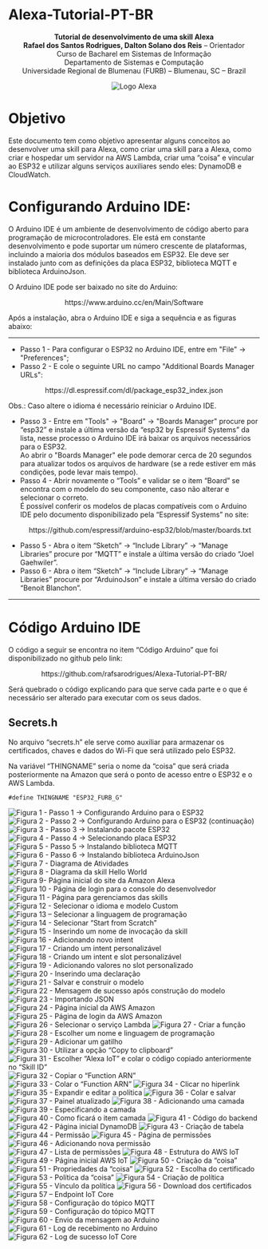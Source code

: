 # Alexa-Tutorial-PT-BR


<p align="center"><b>Tutorial de desenvolvimento de uma skill Alexa </br> 
Rafael dos Santos Rodrigues, Dalton Solano dos Reis</b> – Orientador </br>  
Curso de Bacharel em Sistemas de Informação </br>
Departamento de Sistemas e Computação </br>
Universidade Regional de Blumenau (FURB) – Blumenau, SC – Brazil</p>

<p align="center"><img src="https://user-images.githubusercontent.com/42719744/200699251-b6ca4f74-c1be-4cc1-a761-bc7b0d0f56b6.png" alt="Logo Alexa" align="center"></p>

# Objetivo

Este documento tem como objetivo apresentar alguns conceitos ao desenvolver uma skill para Alexa, como criar uma skill para a Alexa, como criar e hospedar um servidor na AWS Lambda, criar uma “coisa” e vincular ao ESP32 e utilizar alguns serviços auxiliares sendo eles: DynamoDB e CloudWatch.

# Configurando Arduino IDE:

O Arduino IDE é um ambiente de desenvolvimento de código aberto para programação de microcontroladores. Ele está em constante desenvolvimento e pode suportar um número crescente de plataformas, incluindo a maioria dos módulos baseados em ESP32. Ele deve ser instalado junto com as definições da placa ESP32, biblioteca MQTT e biblioteca ArduinoJson.

O Arduino IDE pode ser baixado no site do Arduino: 

<p align="center">https://www.arduino.cc/en/Main/Software</p>

Após a instalação, abra o Arduino IDE e siga a sequência e as figuras abaixo: 

*******
+ Passo 1 - Para configurar o ESP32 no Arduino IDE, entre em "File" -> "Preferences";  
+ Passo 2 - E cole o seguinte URL no campo "Additional Boards Manager URLs":  
<p align="center">https://dl.espressif.com/dl/package_esp32_index.json</p>  
Obs.: Caso altere o idioma é necessário reiniciar o Arduino IDE.  

+ Passo 3 - Entre em "Tools" -> "Board" -> "Boards Manager" procure por “esp32” e instale a última versão da “esp32 by Espressif Systems” da lista, nesse processo o Arduino IDE irá baixar os arquivos necessários para o ESP32.  
  Ao abrir o "Boards Manager" ele pode demorar cerca de 20 segundos para atualizar todos os arquivos de hardware (se a rede estiver em más condições, pode levar mais tempo).  
+ Passo 4 - Abrir novamente o “Tools” e validar se o item “Board” se encontra com o modelo do seu componente, caso não alterar e selecionar o correto.  
  É possível conferir os modelos de placas compatíveis com o Arduino IDE pelo documento disponibilizado pela “Espressif Systems” no site:  
  <p align="center">https://github.com/espressif/arduino-esp32/blob/master/boards.txt</p>  
+ Passo 5 - Abra o item “Sketch” -> “Include Library” -> “Manage Libraries” procure por “MQTT” e instale a última versão do criado “Joel Gaehwiler”.  
+ Passo 6 - Abra o item “Sketch” -> “Include Library” -> “Manage Libraries” procure por “ArduinoJson” e instale a última versão do criado “Benoit Blanchon”.  
*******

# Código Arduino IDE

O código a seguir se encontra no item “Código Arduino” que foi disponibilizado no github pelo link:  
<p align="center">https://github.com/rafsarodrigues/Alexa-Tutorial-PT-BR/</p>  
Será quebrado o código explicando para que serve cada parte e o que é necessário ser alterado para executar com os seus dados.

## Secrets.h

No arquivo “secrets.h” ele serve como auxiliar para armazenar os certificados, chaves e dados do Wi-Fi que será utilizado pelo ESP32.  

Na variável “THINGNAME” seria o nome da “coisa” que será criada posteriormente na Amazon que será o ponto de acesso entre o ESP32 e o AWS Lambda.

~~~arduino
#define THINGNAME "ESP32_FURB_G"
~~~

![Figura 1 - Passo 1 -> Configurando Arduino para o ESP32](https://github.com/rafsarodrigues/Alexa-Tutorial-PT-BR/blob/main/Imagens%20Tutorial/Imagem1.png)
![Figura 2 - Passo 2 -> Configurando Arduino para o ESP32 (continuação)](https://github.com/rafsarodrigues/Alexa-Tutorial-PT-BR/blob/main/Imagens%20Tutorial/Imagem2.png)
![Figura 3 - Passo 3 -> Instalando pacote ESP32](https://github.com/rafsarodrigues/Alexa-Tutorial-PT-BR/blob/main/Imagens%20Tutorial/Imagem3.png)
![Figura 4 - Passo 4 -> Selecionando placa ESP32](https://github.com/rafsarodrigues/Alexa-Tutorial-PT-BR/blob/main/Imagens%20Tutorial/Imagem4.png)
![Figura 5 - Passo 5 -> Instalando biblioteca MQTT](https://github.com/rafsarodrigues/Alexa-Tutorial-PT-BR/blob/main/Imagens%20Tutorial/Imagem5.png)
![Figura 6 - Passo 6 -> Instalando biblioteca ArduinoJson](https://github.com/rafsarodrigues/Alexa-Tutorial-PT-BR/blob/main/Imagens%20Tutorial/Imagem6.png)
![Figura 7 - Diagrama de Atividades](https://github.com/rafsarodrigues/Alexa-Tutorial-PT-BR/blob/main/Imagens%20Tutorial/Imagem7.png)
![Figura 8 - Diagrama da skill Hello World](https://github.com/rafsarodrigues/Alexa-Tutorial-PT-BR/blob/main/Imagens%20Tutorial/Imagem8.png)
![Figura 9- Página inicial do site da Amazon Alexa](https://github.com/rafsarodrigues/Alexa-Tutorial-PT-BR/blob/main/Imagens%20Tutorial/Imagem9.png)
![Figura 10 - Página de login para o console do desenvolvedor](https://github.com/rafsarodrigues/Alexa-Tutorial-PT-BR/blob/main/Imagens%20Tutorial/Imagem10.png)
![Figura 11 - Página para gerenciamos das skills](https://github.com/rafsarodrigues/Alexa-Tutorial-PT-BR/blob/main/Imagens%20Tutorial/Imagem11.png)
![Figura 12 - Selecionar o idioma e modelo Custom](https://github.com/rafsarodrigues/Alexa-Tutorial-PT-BR/blob/main/Imagens%20Tutorial/Imagem12.png)
![Figura 13 – Selecionar a linguagem de programação](https://github.com/rafsarodrigues/Alexa-Tutorial-PT-BR/blob/main/Imagens%20Tutorial/Imagem13.png)
![Figura 14 - Selecionar “Start from Scratch”](https://github.com/rafsarodrigues/Alexa-Tutorial-PT-BR/blob/main/Imagens%20Tutorial/Imagem14.png)
![Figura 15 - Inserindo um nome de invocação da skill](https://github.com/rafsarodrigues/Alexa-Tutorial-PT-BR/blob/main/Imagens%20Tutorial/Imagem15.png)
![Figura 16 - Adicionando novo intent](https://github.com/rafsarodrigues/Alexa-Tutorial-PT-BR/blob/main/Imagens%20Tutorial/Imagem16.png)
![Figura 17 - Criando um intent personalizável](https://github.com/rafsarodrigues/Alexa-Tutorial-PT-BR/blob/main/Imagens%20Tutorial/Imagem17.png)
![Figura 18 - Criando um intent e slot personalizável](https://github.com/rafsarodrigues/Alexa-Tutorial-PT-BR/blob/main/Imagens%20Tutorial/Imagem18.png)
![Figura 19 - Adicionando valores no slot personalizado](https://github.com/rafsarodrigues/Alexa-Tutorial-PT-BR/blob/main/Imagens%20Tutorial/Imagem19.png)
![Figura 20 - Inserindo uma declaração](https://github.com/rafsarodrigues/Alexa-Tutorial-PT-BR/blob/main/Imagens%20Tutorial/Imagem20.png)
![Figura 21 - Salvar e construir o modelo](https://github.com/rafsarodrigues/Alexa-Tutorial-PT-BR/blob/main/Imagens%20Tutorial/Imagem21.png)
![Figura 22 - Mensagem de sucesso após construção do modelo](https://github.com/rafsarodrigues/Alexa-Tutorial-PT-BR/blob/main/Imagens%20Tutorial/Imagem22.png)
![Figura 23 - Importando JSON](https://github.com/rafsarodrigues/Alexa-Tutorial-PT-BR/blob/main/Imagens%20Tutorial/Imagem23.png)
![Figura 24 - Página inicial da AWS Amazon](https://github.com/rafsarodrigues/Alexa-Tutorial-PT-BR/blob/main/Imagens%20Tutorial/Imagem24.png)
![Figura 25 - Página de login da AWS Amazon](https://github.com/rafsarodrigues/Alexa-Tutorial-PT-BR/blob/main/Imagens%20Tutorial/Imagem25.png)
![Figura 26 - Selecionar o serviço Lambda](https://github.com/rafsarodrigues/Alexa-Tutorial-PT-BR/blob/main/Imagens%20Tutorial/Imagem26.png)
![Figura 27 - Criar a função](https://github.com/rafsarodrigues/Alexa-Tutorial-PT-BR/blob/main/Imagens%20Tutorial/Imagem27.png)
![Figura 28 - Escolher um nome e linguagem de programação](https://github.com/rafsarodrigues/Alexa-Tutorial-PT-BR/blob/main/Imagens%20Tutorial/Imagem28.png)
![Figura 29 - Adicionar um gatilho](https://github.com/rafsarodrigues/Alexa-Tutorial-PT-BR/blob/main/Imagens%20Tutorial/Imagem29.png)
![Figura 30 - Utilizar a opção “Copy to clipboard”](https://github.com/rafsarodrigues/Alexa-Tutorial-PT-BR/blob/main/Imagens%20Tutorial/Imagem30.png)
![Figura 31 - Escolher “Alexa IoT” e colar o código copiado anteriormente no “Skill ID”](https://github.com/rafsarodrigues/Alexa-Tutorial-PT-BR/blob/main/Imagens%20Tutorial/Imagem31.png)
![Figura 32 - Copiar o “Function ARN”](https://github.com/rafsarodrigues/Alexa-Tutorial-PT-BR/blob/main/Imagens%20Tutorial/Imagem32.png)
![Figura 33 - Colar o “Function ARN”](https://github.com/rafsarodrigues/Alexa-Tutorial-PT-BR/blob/main/Imagens%20Tutorial/Imagem33.png)
![Figura 34 - Clicar no hiperlink](https://github.com/rafsarodrigues/Alexa-Tutorial-PT-BR/blob/main/Imagens%20Tutorial/Imagem34.png)
![Figura 35 - Expandir e editar a política](https://github.com/rafsarodrigues/Alexa-Tutorial-PT-BR/blob/main/Imagens%20Tutorial/Imagem35.png)
![Figura 36 - Colar e salvar](https://github.com/rafsarodrigues/Alexa-Tutorial-PT-BR/blob/main/Imagens%20Tutorial/Imagem36.png)
![Figura 37 - Painel atualizado](https://github.com/rafsarodrigues/Alexa-Tutorial-PT-BR/blob/main/Imagens%20Tutorial/Imagem37.png)
![Figura 38 - Adicionando uma camada](https://github.com/rafsarodrigues/Alexa-Tutorial-PT-BR/blob/main/Imagens%20Tutorial/Imagem38.png)
![Figura 39 - Especificando a camada](https://github.com/rafsarodrigues/Alexa-Tutorial-PT-BR/blob/main/Imagens%20Tutorial/Imagem39.png)
![Figura 40 - Como ficará o item camada](https://github.com/rafsarodrigues/Alexa-Tutorial-PT-BR/blob/main/Imagens%20Tutorial/Imagem40.png)
![Figura 41 - Código do backend](https://github.com/rafsarodrigues/Alexa-Tutorial-PT-BR/blob/main/Imagens%20Tutorial/Imagem41.png)
![Figura 42 - Página inicial DynamoDB](https://github.com/rafsarodrigues/Alexa-Tutorial-PT-BR/blob/main/Imagens%20Tutorial/Imagem42.png)
![Figura 43 - Criação de tabela](https://github.com/rafsarodrigues/Alexa-Tutorial-PT-BR/blob/main/Imagens%20Tutorial/Imagem43.png)
![Figura 44 - Permissão](https://github.com/rafsarodrigues/Alexa-Tutorial-PT-BR/blob/main/Imagens%20Tutorial/Imagem44.png)
![Figura 45 - Página de permissões](https://github.com/rafsarodrigues/Alexa-Tutorial-PT-BR/blob/main/Imagens%20Tutorial/Imagem45.png)
![Figura 46 - Adicionando nova permissão](https://github.com/rafsarodrigues/Alexa-Tutorial-PT-BR/blob/main/Imagens%20Tutorial/Imagem46.png)
![Figura 47 - Lista de permissões](https://github.com/rafsarodrigues/Alexa-Tutorial-PT-BR/blob/main/Imagens%20Tutorial/Imagem47.png)
![Figura 48 - Estrutura do AWS IoT](https://github.com/rafsarodrigues/Alexa-Tutorial-PT-BR/blob/main/Imagens%20Tutorial/Imagem48.png)
![Figura 49 - Página inicial AWS IoT](https://github.com/rafsarodrigues/Alexa-Tutorial-PT-BR/blob/main/Imagens%20Tutorial/Imagem49.png)
![Figura 50 - Criação da “coisa”](https://github.com/rafsarodrigues/Alexa-Tutorial-PT-BR/blob/main/Imagens%20Tutorial/Imagem50.png)
![Figura 51 - Propriedades da “coisa”](https://github.com/rafsarodrigues/Alexa-Tutorial-PT-BR/blob/main/Imagens%20Tutorial/Imagem51.png)
![Figura 52 - Escolha do certificado](https://github.com/rafsarodrigues/Alexa-Tutorial-PT-BR/blob/main/Imagens%20Tutorial/Imagem52.png)
![Figura 53 - Política da “coisa”](https://github.com/rafsarodrigues/Alexa-Tutorial-PT-BR/blob/main/Imagens%20Tutorial/Imagem53.png)
![Figura 54 - Criação de política](https://github.com/rafsarodrigues/Alexa-Tutorial-PT-BR/blob/main/Imagens%20Tutorial/Imagem54.png)
![Figura 55 - Vínculo da política](https://github.com/rafsarodrigues/Alexa-Tutorial-PT-BR/blob/main/Imagens%20Tutorial/Imagem55.png)
![Figura 56 - Download dos certificados](https://github.com/rafsarodrigues/Alexa-Tutorial-PT-BR/blob/main/Imagens%20Tutorial/Imagem56.png)
![Figura 57 – Endpoint IoT Core](https://github.com/rafsarodrigues/Alexa-Tutorial-PT-BR/blob/main/Imagens%20Tutorial/Imagem57.png)
![Figura 58 - Configuração do tópico MQTT](https://github.com/rafsarodrigues/Alexa-Tutorial-PT-BR/blob/main/Imagens%20Tutorial/Imagem58.png)
![Figura 59 - Configuração do tópico MQTT](https://github.com/rafsarodrigues/Alexa-Tutorial-PT-BR/blob/main/Imagens%20Tutorial/Imagem59.png)
![Figura 60 - Envio da mensagem ao Arduino](https://github.com/rafsarodrigues/Alexa-Tutorial-PT-BR/blob/main/Imagens%20Tutorial/Imagem60.png)
![Figura 61 - Log de recebimento no Arduino](https://github.com/rafsarodrigues/Alexa-Tutorial-PT-BR/blob/main/Imagens%20Tutorial/Imagem61.png)
![Figura 62 - Log de sucesso IoT Core](https://github.com/rafsarodrigues/Alexa-Tutorial-PT-BR/blob/main/Imagens%20Tutorial/Imagem62.png)
